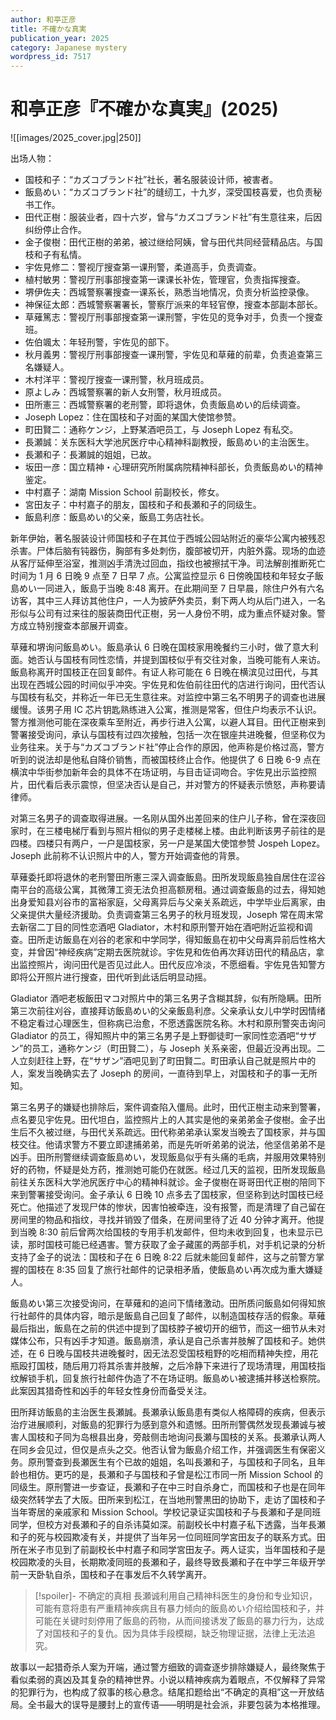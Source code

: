 ```yaml
---
author: 和亭正彦
title: 不確かな真実
publication_year: 2025
category: Japanese mystery
wordpress_id: 7517
---
```


# 和亭正彦『不確かな真実』(2025)

![[images/2025_cover.jpg|250]]

出场人物：
- 国枝和子：“カズコブランド社”社长，著名服装设计师，被害者。
- 飯島めい：“カズコブランド社”的缝纫工，十九岁，深受国枝喜爱，也负责秘书工作。
- 田代正樹：服装业者，四十六岁，曾与“カズコブランド社”有生意往来，后因纠纷停止合作。
- 金子俊樹：田代正樹的弟弟，被过继给阿姨，曾与田代共同经营精品店。与国枝和子有私情。
- 宇佐見修二：警视厅搜查第一课刑警，柔道高手，负责调查。
- 植村敏男：警视厅刑事部搜查第一课课长补佐，管理官，负责指挥搜查。
- 堺伊佐夫：西城警察署搜查一课系长，熟悉当地情况，负责分析监控录像。
- 神保征太郎：西城警察署署长，警察厅派来的年轻官僚，搜查本部副本部长。
- 草薙篤志：警视厅刑事部搜查第一课刑警，宇佐见的竞争对手，负责一个搜查班。
- 佐伯颯太：年轻刑警，宇佐见的部下。
- 秋月義男：警视厅刑事部搜查一课刑警，宇佐见和草薙的前辈，负责追查第三名嫌疑人。
- 木村洋平：警视厅搜查一课刑警，秋月班成员。
- 原よしみ：西城警察署的新人女刑警，秋月班成员。
- 田所憲三：西城警察署的老刑警，即将退休，负责飯島めい的后续调查。
- Joseph Lopez：住在国枝和子对面的某国大使馆参赞。
- 町田賢二：通称ケンジ，上野某酒吧员工，与 Joseph Lopez 有私交。
- 長瀬誠：关东医科大学池尻医疗中心精神科副教授，飯島めい的主治医生。
- 長瀬和子：長瀬誠的姐姐，已故。
- 坂田一彦：国立精神・心理研究所附属病院精神科部长，负责飯島めい的精神鉴定。
- 中村嘉子：湖南 Mission School 前副校长，修女。
- 宮田友子：中村嘉子的朋友，国枝和子和長瀬和子的同级生。
- 飯島利彦：飯島めい的父亲，飯島工务店社长。

新年伊始，著名服装设计师国枝和子在其位于西城公园站附近的豪华公寓内被残忍杀害。尸体后脑有钝器伤，胸部有多处刺伤，腹部被切开，内脏外露。现场的血迹从客厅延伸至浴室，推测凶手清洗过回血，指纹也被擦拭干净。司法解剖推断死亡时间为 1 月 6 日晚 9 点至 7 日早 7 点。公寓监控显示 6 日傍晚国枝和年轻女子飯島めい一同进入，飯島于当晚 8:48 离开。在此期间至 7 日早晨，除住户外有六名访客，其中三人拜访其他住户，一人为披萨外卖员，剩下两人均从后门进入，一名形似与公司有过来往的服装商田代正樹，另一人身份不明，成为重点怀疑对象。警方成立特别搜查本部展开调查。

草薙和堺询问飯島めい。飯島承认 6 日晚在国枝家用晚餐约三小时，做了意大利面。她否认与国枝有同性恋情，并提到国枝似乎有交往对象，当晚可能有人来访。飯島称离开时国枝正在回复邮件。有证人称可能在 6 日晚在横滨见过田代，与其出现在西城公园的时间似乎冲突。宇佐見和佐伯前往田代的店进行询问，田代否认与国枝有私交，并称近一年已无生意往来。对监控中第三名不明男子的调查也进展缓慢。该男子用 IC 芯片钥匙熟练进入公寓，推测是常客，但住户均表示不认识。警方推测他可能在深夜乘车至附近，再步行进入公寓，以避人耳目。田代正樹来到警署接受询问，承认与国枝有过四次接触，包括一次在银座共进晚餐，但坚称仅为业务往来。关于与“カズコブランド社”停止合作的原因，他声称是价格过高，警方听到的说法却是他私自降价销售，而被国枝终止合作。他提供了 6 日晚 6-9 点在横滨中华街参加新年会的具体不在场证明，与目击证词吻合。宇佐見出示监控照片，田代看后表示震惊，但坚决否认是自己，并对警方的怀疑表示愤怒，声称要请律师。

对第三名男子的调查取得进展。一名刚从国外出差回来的住户儿子称，曾在深夜回家时，在三楼电梯厅看到与照片相似的男子走楼梯上楼。由此判断该男子前往的是四楼。四楼只有两户，一户是国枝家，另一户是某国大使馆参赞 Jospeh Lopez。Joseph 此前称不认识照片中的人，警方开始调查他的背景。

草薙委托即将退休的老刑警田所憲三深入调查飯島。田所发现飯島独自居住在涩谷南平台的高级公寓，其微薄工资无法负担高额房租。通过调查飯島的过去，得知她出身爱知县刈谷市的富裕家庭，父母离异后与父亲关系疏远，中学毕业后离家，由父亲提供大量经济援助。负责调查第三名男子的秋月班发现，Joseph 常在周末常去新宿二丁目的同性恋酒吧 Gladiator，木村和原刑警开始在酒吧附近监视和调查。田所走访飯島在刈谷的老家和中学同学，得知飯島在初中父母离异前后性格大变，并曾因“神经疾病”定期去医院就诊。宇佐見和佐伯再次拜访田代的精品店，拿出监控照片，询问田代是否见过此人。田代反应冷淡，不愿细看。宇佐見告知警方即将公开照片进行搜查，田代听到此话后明显动摇。

Gladiator 酒吧老板飯田マコ对照片中的第三名男子含糊其辞，似有所隐瞒。田所第三次前往刈谷，直接拜访飯島めい的父亲飯島利彦。父亲承认女儿中学时因情绪不稳定看过心理医生，但称病已治愈，不愿透露医院名称。木村和原刑警突击询问 Gladiator 的员工，得知照片中的第三名男子是上野御徒町一家同性恋酒吧“サザン”的员工，通称ケンジ（町田賢二），与 Joseph 关系亲密，但最近没再出现。二人立刻赶往上野，在“サザン”酒吧见到了町田賢二。町田承认自己就是照片中的人，案发当晚确实去了 Joseph 的房间，一直待到早上，对国枝和子的事一无所知。

第三名男子的嫌疑也排除后，案件调查陷入僵局。此时，田代正樹主动来到警署，点名要见宇佐見。田代坦白，监控照片上的人其实是他的亲弟弟金子俊樹。金子出生后不久被过继，与田代关系疏远。田代称弟弟承认案发当晚去了国枝家，并与国枝交往。他请求警方不要立即逮捕弟弟，而是先听听弟弟的说法，他坚信弟弟不是凶手。田所刑警继续调查飯島めい，发现飯島似乎有头痛的毛病，并服用效果特别好的药物，怀疑是处方药，推测她可能仍在就医。经过几天的监视，田所发现飯島前往关东医科大学池尻医疗中心的精神科就诊。金子俊樹在哥哥田代正樹的陪同下来到警署接受询问。金子承认 6 日晚 10 点多去了国枝家，但坚称到达时国枝已经死亡。他描述了发现尸体的惨状，因害怕被牵连，没有报警，而是清理了自己留在房间里的物品和指纹，寻找并销毁了借条，在房间里待了近 40 分钟才离开。他提到当晚 8:30 前后曾两次给国枝的专用手机发邮件，但均未收到回复，也未显示已读，那时国枝可能已经遇害。警方获取了金子藏匿的两部手机，对手机记录的分析支持了金子的说法：国枝和子在 6 日晚 8:22 后就未能回复邮件，这与之前警方掌握的国枝在 8:35 回复了旅行社邮件的记录相矛盾，使飯島めい再次成为重大嫌疑人。

飯島めい第三次接受询问，在草薙和的追问下情绪激动。田所质问飯島如何得知旅行社邮件的具体内容，暗示是飯島自己回复了邮件，以制造国枝存活的假象。草薙最后指出，飯島在之前的供述中提到了国枝脖子被切开的细节，而这一细节从未对媒体公布，只有凶手才知道。飯島崩溃，承认是自己杀害并肢解了国枝和子。她供述，在 6 日晚与国枝共进晚餐时，因无法忍受国枝粗野的吃相而精神失控，用花瓶殴打国枝，随后用刀将其杀害并肢解，之后冷静下来进行了现场清理，用国枝指纹解锁手机，回复旅行社邮件伪造了不在场证明。飯島めい被逮捕并移送检察院。此案因其猎奇性和凶手的年轻女性身份而备受关注。

田所拜访飯島的主治医生長瀬誠。長瀬承认飯島患有类似人格障碍的疾病，但表示治疗进展顺利，对飯島的犯罪行为感到意外和遗憾。田所刑警偶然发现長瀬诚与被害人国枝和子同为岛根县出身，旁敲侧击地询问長瀬与国枝的关系。長瀬承认两人在同乡会见过，但仅是点头之交。他否认曾为飯島介绍工作，并强调医生有保密义务。原刑警查到長瀬医生有个已故的姐姐，名叫長瀬和子，与国枝和子同名，且年龄也相仿。更巧的是，長瀬和子与国枝和子曾是松江市同一所 Mission School 的同级生。原刑警进一步查证，長瀬和子在中三时自杀身亡，而国枝和子也是在同年级突然转学去了大阪。田所来到松江，在当地刑警黒田的协助下，走访了国枝和子当年寄居的亲戚家和 Mission School。学校记录证实国枝和子与長瀬和子是同班同学，但校方对長瀬和子的自杀讳莫如深。前副校长中村嘉子私下透露，当年長瀬和子的死与校园欺凌有关，并提供了当年另一位同班同学宮田友子的联系方式。田所在米子市见到了前副校长中村嘉子和同学宮田友子。两人证实，当年国枝和子是校园欺凌的头目，长期欺凌同班的長瀬和子，最终导致長瀬和子在中学三年级开学前一天卧轨自杀，国枝和子在事发后不久转学离开。

> [!spoiler]- 不确定的真相
> 長瀬诚利用自己精神科医生的身份和专业知识，可能有意将患有严重精神疾病且有暴力倾向的飯島めい介绍给国枝和子，并可能在关键时刻停用了飯島的药物，从而间接诱发了飯島的暴力行为，达成了对国枝和子的复仇。因为具体手段模糊，缺乏物理证据，法律上无法追究。

故事以一起猎奇杀人案为开端，通过警方细致的调查逐步排除嫌疑人，最终聚焦于看似柔弱的真凶及其复杂的精神世界。小说以精神疾病为着眼点，不仅解释了异常的犯罪行为，也构成了叙事的核心悬念。结尾扣题给出“不确定的真相”这一开放结局。全书最大的误导是腰封上的宣传语——明明是社会派，非要包装为本格推理。
